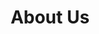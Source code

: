 ---
layout: page
title: "About Us"
modified: 2018-07-27T12:00:00-00:00
excerpt: "Who is Oort?"
image:
  feature:
  teaser:
  thumb:
share: false
ads: false
---